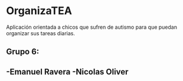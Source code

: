 OrganizaTEA
==================

Aplicación orientada a chicos que sufren de autismo para que puedan organizar sus tareas diarias. 


Grupo 6:
--------

-Emanuel Ravera
-Nicolas Oliver
-

